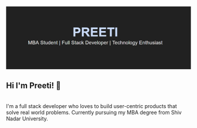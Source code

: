 ![Header](https://github.com/Preeti240/Preeti240/blob/master/header.png?raw=true)

## Hi I'm Preeti! 👋
<br/>
I'm a full stack developer who loves to build user-centric products that solve real world problems. Currently pursuing my MBA degree from Shiv Nadar University.
 





